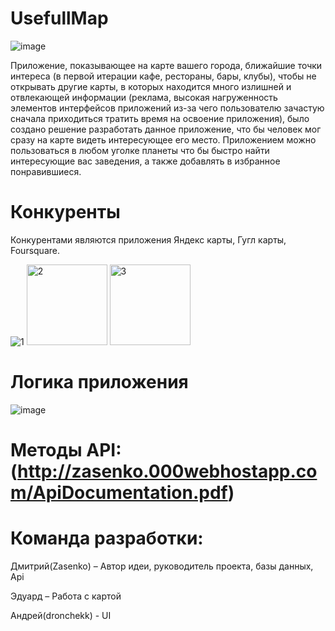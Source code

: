 # UsefullMap
![image](https://user-images.githubusercontent.com/26107356/201657981-2bbd9e8b-c080-44af-8b48-d6c9b3deaf35.jpeg)

Приложение, показывающее на карте вашего города, ближайшие точки интереса (в первой итерации кафе, рестораны, бары, клубы), чтобы не открывать другие карты, в которых находится много излишней и отвлекающей информации (реклама, высокая нагруженность элементов интерфейсов приложений из-за чего пользователю зачастую сначала приходиться тратить время на освоение приложения), было создано решение разработать данное приложение, что бы человек мог сразу на карте видеть интересующее его место. Приложением можно пользоваться в любом уголке планеты что бы быстро найти интересующие вас заведения, а также добавлять в избранное понравившиеся.

# Конкуренты

Конкурентами являются приложения Яндекс карты, Гугл карты, Foursquare.

![1](https://user-images.githubusercontent.com/26107356/201658336-86a59924-f5fc-4954-9041-dbe9f67a09df.png)
<img width="129" alt="2" src="https://user-images.githubusercontent.com/26107356/201658431-a991cd0d-c886-49f9-b0e0-3887b3794143.png">
<img width="129" alt="3" src="https://user-images.githubusercontent.com/26107356/201658442-b45022f1-5c6d-4d30-93ea-ef3a23455de9.png">

# Логика приложения

![image](https://user-images.githubusercontent.com/26107356/201658667-89632312-c8f3-401b-b1c9-76d34b80b095.jpeg)

# Методы API: (http://zasenko.000webhostapp.com/ApiDocumentation.pdf)

# Команда разработки:
Дмитрий(Zasenko) – Автор идеи, руководитель проекта, базы данных, Api

Эдуард – Работа с картой

Андрей(dronchekk) - UI
